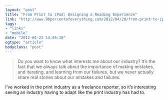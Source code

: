 ```yaml
---
layout: "post"
title: "From Print to iPad: Designing a Reading Experience"
link: "http://www.90percentofeverything.com/2012/04/20/from-print-to-ipad-designing-a-reading-experience/"
tags: 
- "links"
- "mobile"
date: "2012-04-22 13:46:18"
ogtype: "article"
bodyclass: "post"
---
```


> Do you want to know what interests me about our industry? It’s the fact that we always talk about the importance of making mistakes, and iterating, and learning from our failures, but we never actually share real stories about our mistakes and failures.

I’ve worked in the print industry as a freelance reporter, so it’s interesting seeing an industry having to adapt like the print industry has had to.